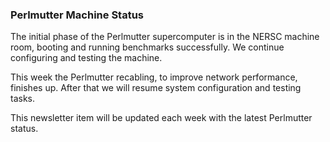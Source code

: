 ### Perlmutter Machine Status

The initial phase of the Perlmutter supercomputer is in the NERSC machine room, 
booting and running benchmarks successfully. We continue configuring and testing
the machine. 

This week the Perlmutter recabling, to improve network performance, finishes up.
After that we will resume system configuration and testing tasks.

This newsletter item will be updated each week with the latest Perlmutter 
status.
